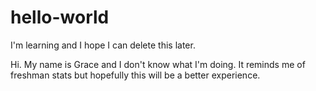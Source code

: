 # hello-world
I'm learning and I hope I can delete this later.

Hi. My name is Grace and I don't know what I'm doing. It reminds me of freshman stats but hopefully this will be a better experience. 
